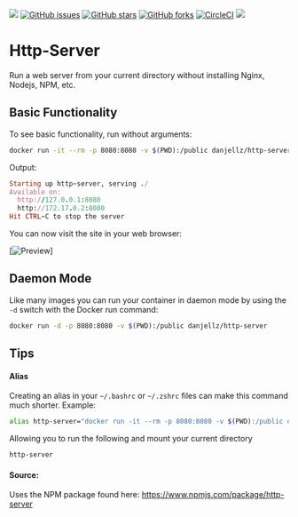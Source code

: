 [![](https://images.microbadger.com/badges/image/danjellz/http-server.svg)](http://microbadger.com/#/images/danjellz/http-server "Get your own image badge on microbadger.com") [![GitHub issues](https://img.shields.io/github/issues/danjellesma/http-server.svg)](https://github.com/danjellesma/http-server/issues) [![GitHub stars](https://img.shields.io/github/stars/danjellesma/http-server.svg)](https://github.com/danjellesma/http-server/stargazers) [![GitHub forks](https://img.shields.io/github/forks/danjellesma/http-server.svg)](https://github.com/danjellesma/http-server/network) [![CircleCI](https://circleci.com/gh/danjellesma/http-server/tree/master.svg?style=svg)](https://circleci.com/gh/danjellesma/http-server/tree/master) [![](https://images.microbadger.com/badges/version/danjellz/http-server.svg)](http://microbadger.com/#/images/danjellz/http-server "Get your own version badge on microbadger.com")

# Http-Server

Run a web server from your current directory without installing Nginx, Nodejs, NPM, etc.

## Basic Functionality

To see basic functionality, run without arguments:

``` bash
docker run -it --rm -p 8080:8080 -v $(PWD):/public danjellz/http-server
```

Output:

``` ruby
Starting up http-server, serving ./
Available on:
  http://127.0.0.1:8080
  http://172.17.0.2:8080
Hit CTRL-C to stop the server
```

You can now visit the site in your web browser:

[![Preview](https://i.sli.mg/COKwJk.png)]

## Daemon Mode

Like many images you can run your container in daemon mode by using the `-d` switch with the Docker run command:

``` bash
docker run -d -p 8080:8080 -v $(PWD):/public danjellz/http-server
```

## Tips

#### Alias
Creating an alias in your `~/.bashrc` or `~/.zshrc` files can make this command much shorter. Example:

``` bash
alias http-server="docker run -it --rm -p 8080:8080 -v $(PWD):/public danjellz/http-server"
```

Allowing you to run the following and mount your current directory

``` bash
http-server
```

#### Source:

Uses the NPM package found here:
https://www.npmjs.com/package/http-server
